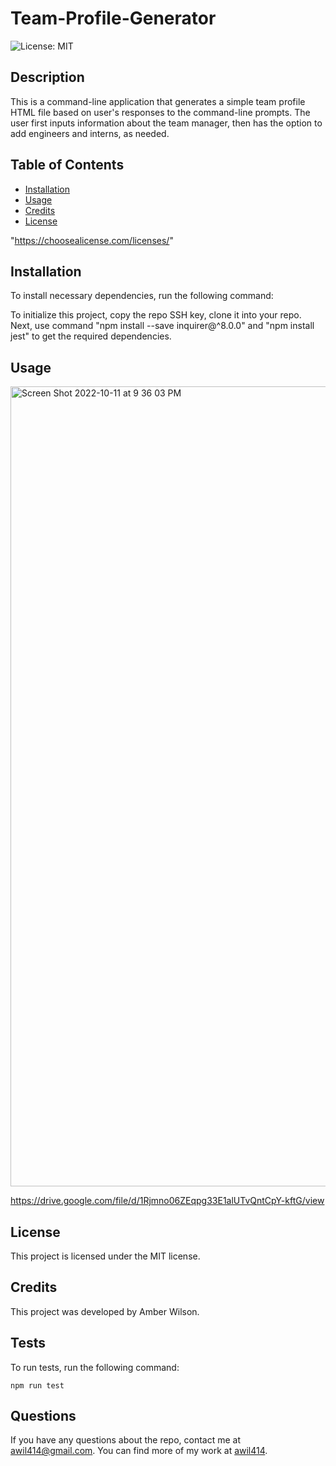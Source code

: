 # Team-Profile-Generator
![License: MIT](https://img.shields.io/badge/License-MIT-yellow.svg)

## Description
This is a command-line application that generates a simple team profile HTML file based on user's responses to the command-line prompts. The user first inputs information about the team manager, then has the option to add engineers and interns, as needed. 

## Table of Contents
* [Installation](#Installation)
* [Usage](#Usage)
* [Credits](#Credits)
* [License](#License)

 "https://choosealicense.com/licenses/" 


## Installation
To install necessary dependencies, run the following command:



To initialize this project, copy the repo SSH key, clone it into your repo. Next, use command "npm install --save inquirer@^8.0.0" and "npm install jest" to get the required dependencies.  



## Usage
<img width="1280" alt="Screen Shot 2022-10-11 at 9 36 03 PM" src="https://user-images.githubusercontent.com/109228469/195236375-c8e3814f-b704-424f-9a54-6b92e1394683.png">

https://drive.google.com/file/d/1Rjmno06ZEqpg33E1alUTvQntCpY-kftG/view


## License
      
  This project is licensed under the MIT license.

## Credits
This project was developed by Amber Wilson.

## Tests

To run tests, run the following command:

```
npm run test
```

## Questions

If you have any questions about the repo, contact me at awil414@gmail.com. 
You can find more of my work at [awil414](https://github.com/awil414/).
